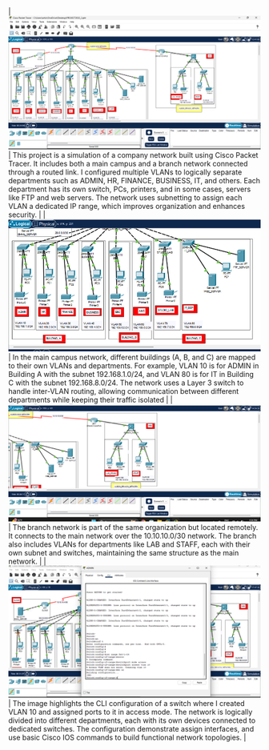 
| ![](Campus_overview.png) | This project is a simulation of a company network built using Cisco Packet Tracer. It includes both a main campus and a branch network connected through a routed link. I configured multiple VLANs to logically separate departments such as ADMIN, HR, FINANCE, BUSINESS, IT, and others. Each department has its own switch, PCs, printers, and in some cases, servers like FTP and web servers. The network uses subnetting to assign each VLAN a dedicated IP range, which improves organization and enhances security. |
| ![](Building_A_B_C.png)  | In the main campus network, different buildings (A, B, and C) are mapped to their own VLANs and departments. For example, VLAN 10 is for ADMIN in Building A with the subnet 192.168.1.0/24, and VLAN 80 is for IT in Building C with the subnet 192.168.8.0/24. The network uses a Layer 3 switch to handle inter-VLAN routing, allowing communication between different departments while keeping their traffic isolated                                                                                                   |
| ![](Branch_Network.png)  | The branch network is part of the same organization but located remotely. It connects to the main network over the 10.10.10.0/30 network. The branch also includes VLANs for departments like LAB and STAFF, each with their own subnet and switches, maintaining the same structure as the main network.                                                                                                                                                                                                                    |
| ![](Admin_switch.png)    | The image highlights the CLI configuration of a switch where I created VLAN 10 and assigned ports to it in access mode. The network is logically divided into different departments, each with its own devices connected to dedicated switches. The configuration demonstrate assign interfaces, and use basic Cisco IOS commands to build functional network topologies.                                                                                                                                                    |
